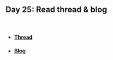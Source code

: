 <h2>Day 25: Read thread & blog</h2>

</br>

#### [<ul><li>Thread</li></ul>](https://twitter.com/hacker_/status/1618256640217595904)
#### [<ul><li>Blog</li></ul>](https://about.gitlab.com/blog/2023/01/24/git-security-audit/)
